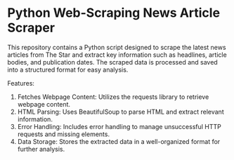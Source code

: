 # Python Web-Scraping News Article Scraper
This repository contains a Python script designed to scrape the latest news articles from The Star and extract key information such as headlines, article bodies, and publication dates. The scraped data is processed and saved into a structured format for easy analysis.

Features:
1. Fetches Webpage Content: Utilizes the requests library to retrieve webpage content.
2. HTML Parsing: Uses BeautifulSoup to parse HTML and extract relevant information.
3. Error Handling: Includes error handling to manage unsuccessful HTTP requests and missing elements.
4. Data Storage: Stores the extracted data in a well-organized format for further analysis.
